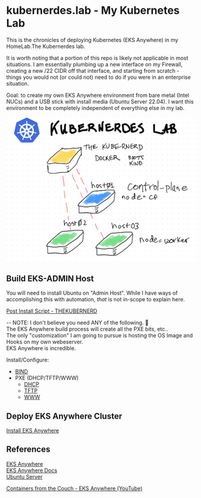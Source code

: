 # kubernerdes.lab - My Kubernetes Lab

This is the chronicles of deploying Kubernetes (EKS Anywhere) in my HomeLab.The Kubernerdes lab.

It is worth noting that a portion of this repo is likely not applicable in most situations.  I am essentially plumbing up a new interface on my Firewall, creating a new /22 CIDR off that interface, and starting from scratch - things you would not (or could not) need to do if you were in an enterprise situation.

Goal:  to create my own EKS Anywhere environment from bare metal (Intel NUCs) and a USB stick with install media (Ubuntu Server 22.04).  I want this environment to be completely independent of everything else in my lab. 

![Kubernerdes Lab](Images/KubernerdesLab.png)

## Build EKS-ADMIN Host
You will need to install Ubuntu on "Admin Host".  While I have ways of accomplishing this with automation, *that* is not in-scope to explain here.

[Post Install Script - THEKUBERNERD](Scripts/Post_Install_THEKUBERNERD.sh)

-- NOTE:  I don't believe you need ANY of the following.  🤯  
The EKS Anywhere build process will create all the PXE bits, etc..  
The only "customization" I am going to pursue is hosting the OS Image and Hooks on my own webeserver.  
EKS Anywhere is incredible.

Install/Configure: 

* [BIND](Scripts/Install_BIND9.sh)
* PXE (DHCP/TFTP/WWW)
  * [DHCP](Scripts/Install_DHCP_Server.sh)
  * [TFTP](Scripts/Install_TFTP.sh)
  * [WWW](Scripts/)

## Deploy EKS Anywhere Cluster
[Install EKS Anywhere](Scripts/Install_EKS_Anywhere.sh)


## References
[EKS Anywhere](https://anywhere.eks.amazonaws.com/)  
[EKS Anywhere Docs](https://anywhere.eks.amazonaws.com/docs/)  
[Ubuntu Server](https://ubuntu.com/download/server)  

[Containers from the Couch - EKS Anywhere (YouTube)](https://www.youtube.com/@ContainersfromtheCouch/search?query=eks%20anywhere)

